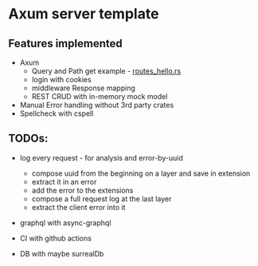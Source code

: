 # Axum server template

## Features implemented

- Axum
  - Query and Path get example - [routes_hello.rs](./src/web/routes_hello.rs)
  - login with cookies
  - middleware Response mapping
  - REST CRUD with in-memory mock model
- Manual Error handling without 3rd party crates
- Spellcheck with cspell

## TODOs:

- log every request - for analysis and error-by-uuid
  - compose uuid from the beginning on a layer and save in extension
  - extract it in an error
  - add the error to the extensions
  - compose a full request log at the last layer
  - extract the client error into it

- graphql with async-graphql
- CI with github actions
- DB with maybe surrealDb
